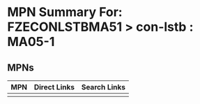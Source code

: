 



# MPN Summary For: FZECONLSTBMA51 > con-lstb : MA05-1

## MPNs
  

|MPN|Direct Links|Search Links|
| :--- | :--- | :--- |
||||
